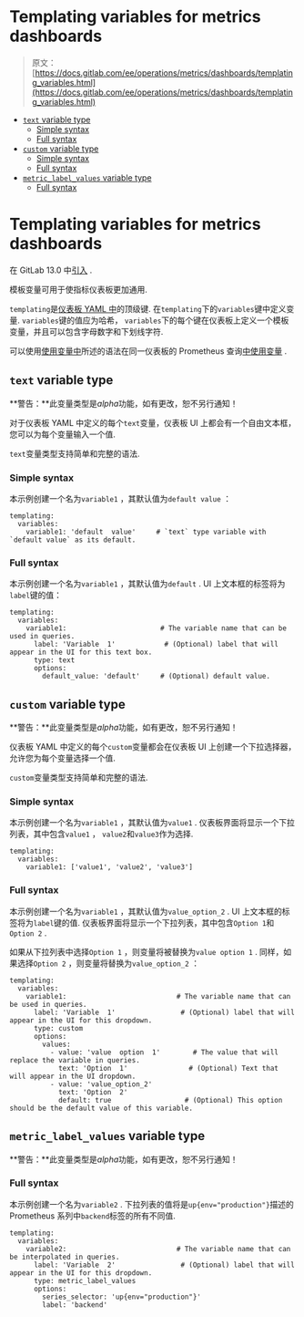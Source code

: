 # Templating variables for metrics dashboards

> 原文：[https://docs.gitlab.com/ee/operations/metrics/dashboards/templating_variables.html](https://docs.gitlab.com/ee/operations/metrics/dashboards/templating_variables.html)

*   [`text` variable type](#text-variable-type)
    *   [Simple syntax](#simple-syntax)
    *   [Full syntax](#full-syntax)
*   [`custom` variable type](#custom-variable-type)
    *   [Simple syntax](#simple-syntax-1)
    *   [Full syntax](#full-syntax-1)
*   [`metric_label_values` variable type](#metric_label_values-variable-type)
    *   [Full syntax](#full-syntax-2)

# Templating variables for metrics dashboards[](#templating-variables-for-metrics-dashboards "Permalink")

在 GitLab 13.0 中[引入](https://gitlab.com/gitlab-org/gitlab/-/issues/214539) .

模板变量可用于使指标仪表板更加通用.

`templating`是[仪表板 YAML 中](yaml.html#dashboard-top-level-properties)的顶级键. 在`templating`下的`variables`键中定义变量. `variables`键的值应为哈希， `variables`下的每个键在仪表板上定义一个模板变量，并且可以包含字母数字和下划线字符.

可以使用[使用变量中](variables.html)所述的语法在同一仪表板的 Prometheus 查询[中使用变量](variables.html) .

## `text` variable type[](#text-variable-type "Permalink")

**警告：**此变量类型是*alpha*功能，如有更改，恕不另行通知！

对于仪表板 YAML 中定义的每个`text`变量，仪表板 UI 上都会有一个自由文本框，您可以为每个变量输入一个值.

`text`变量类型支持简单和完整的语法.

### Simple syntax[](#simple-syntax "Permalink")

本示例创建一个名为`variable1` ，其默认值为`default value` ：

```
templating:
  variables:
    variable1: 'default  value'     # `text` type variable with `default value` as its default. 
```

### Full syntax[](#full-syntax "Permalink")

本示例创建一个名为`variable1` ，其默认值为`default` . UI 上文本框的标签将为`label`键的值：

```
templating:
  variables:
    variable1:                       # The variable name that can be used in queries.
      label: 'Variable  1'            # (Optional) label that will appear in the UI for this text box.
      type: text
      options:
        default_value: 'default'     # (Optional) default value. 
```

## `custom` variable type[](#custom-variable-type "Permalink")

**警告：**此变量类型是*alpha*功能，如有更改，恕不另行通知！

仪表板 YAML 中定义的每个`custom`变量都会在仪表板 UI 上创建一个下拉选择器，允许您为每个变量选择一个值.

`custom`变量类型支持简单和完整的语法.

### Simple syntax[](#simple-syntax-1 "Permalink")

本示例创建一个名为`variable1` ，其默认值为`value1` . 仪表板界面将显示一个下拉列表，其中包含`value1` ， `value2`和`value3`作为选择.

```
templating:
  variables:
    variable1: ['value1', 'value2', 'value3'] 
```

### Full syntax[](#full-syntax-1 "Permalink")

本示例创建一个名为`variable1` ，其默认值为`value_option_2` . UI 上文本框的标签将为`label`键的值. 仪表板界面将显示一个下拉列表，其中包含`Option 1`和`Option 2` .

如果从下拉列表中选择`Option 1` ，则变量将被替换为`value option 1` . 同样，如果选择`Option 2` ，则变量将替换为`value_option_2` ：

```
templating:
  variables:
    variable1:                           # The variable name that can be used in queries.
      label: 'Variable  1'                # (Optional) label that will appear in the UI for this dropdown.
      type: custom
      options:
        values:
          - value: 'value  option  1'        # The value that will replace the variable in queries.
            text: 'Option  1'               # (Optional) Text that will appear in the UI dropdown.
          - value: 'value_option_2'
            text: 'Option  2'
            default: true                  # (Optional) This option should be the default value of this variable. 
```

## `metric_label_values` variable type[](#metric_label_values-variable-type "Permalink")

**警告：**此变量类型是*alpha*功能，如有更改，恕不另行通知！

### Full syntax[](#full-syntax-2 "Permalink")

本示例创建一个名为`variable2` . 下拉列表的值将是`up{env="production"}`描述的 Prometheus 系列中`backend`标签的所有不同值.

```
templating:
  variables:
    variable2:                           # The variable name that can be interpolated in queries.
      label: 'Variable  2'                # (Optional) label that will appear in the UI for this dropdown.
      type: metric_label_values
      options:
        series_selector: 'up{env="production"}'
        label: 'backend' 
```